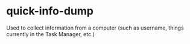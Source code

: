 # quick-info-dump
Used to collect information from a computer (such as username, things currently in the Task Manager, etc.)
